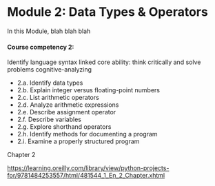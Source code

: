 # Module 2: Data Types & Operators


In this Module,
blah blah blah

#### **Course competency 2:**

   Identify language syntax linked core ability: think critically and solve problems cognitive-analyzing 
   *  2.a. Identify data types
   *  2.b. Explain integer versus floating-point numbers
   *  2.c. List arithmetic operators
   *  2.d. Analyze arithmetic expressions
   *  2.e. Describe assignment operator
   *  2.f. Describe variables
   *  2.g. Explore shorthand operators
   *  2.h. Identify methods for documenting a program
   *  2.i. Examine a properly structured program
 

Chapter 2


https://learning.oreilly.com/library/view/python-projects-for/9781484253557/html/481544_1_En_2_Chapter.xhtml 

